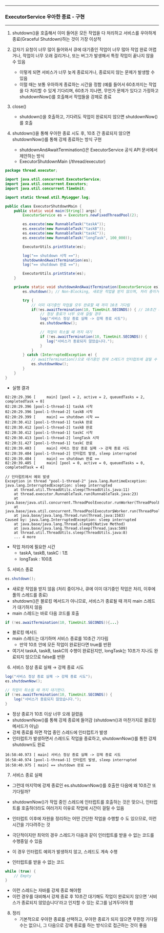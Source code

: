 -----
### ExecutorService 우아한 종료 - 구현
-----
1. shutdown()을 호출해서 이미 들어온 모든 작업을 다 처리하고 서비스를 우아하게 종료(Graceful Shutdown)하는 것이 가장 이상적
2. 갑자기 요청이 너무 많이 들어와서 큐에 대기중인 작업이 너무 많아 작업 완료 어렵거나, 작업이 너무 오래 걸리거나, 또는 버그가 발생해서 특정 작업이 끝나지 않을 수 있음
   - 이렇게 되면 서비스가 너무 늦게 종료되거나, 종료되지 않는 문제가 발생할 수 있음
   - 이럴 때는 보통 우아하게 종료하는 시간을 정함 (예를 들어서 60초까지는 작업을 다 처리할 수 있게 기다리며, 60초가 지나면, 무언가 문제가 있다고 가정하고 shutdownNow()를 호출해서 작업들을 강제로 종료

3. close()
   - shutdown()을 호출하고, 기다려도 작업이 완료되지 않으면 shutdownNow()를 호출

4. shutdown()을 통해 우아한 종료 시도 후, 10초 간 종료되지 않으면 shutdownNow()를 통해 강제 종료하는 방식 구현
   - shutdownAndAwaitTermination()은 ExecutorService 공식 API 문서에서 제안하는 방식
   - ExecutorShutdownMain (/thread/executor)
```java
package thread.executor;

import java.util.concurrent.ExecutorService;
import java.util.concurrent.Executors;
import java.util.concurrent.TimeUnit;

import static thread.util.MyLogger.log;

public class ExecutorShutdownMain {
    public static void main(String[] args) {
        ExecutorService es = Executors.newFixedThreadPool(2);

        es.execute(new RunnableTask("taskA"));
        es.execute(new RunnableTask("taskB"));
        es.execute(new RunnableTask("taskC"));
        es.execute(new RunnableTask("longTask", 100_000));

        ExecutorUtils.printState(es);

        log("== shutdown 시작 ==");
        shutdownAndAwaitTermination(es);
        log("== shutdown 완료 ==");

        ExecutorUtils.printState(es);
    }

    private static void shutdownAndAwaitTermination(ExecutorService es) {
        es.shutdown(); // Non-Blocking, 새로운 작업을 받지 않으며, 처리 중이거나 큐에 이미 대기중인 작업 처리, 이후 풀의 스레드 정리

        try {
            // 이미 대기중인 작업을 모두 완료할 때 까지 10초 기다림
            if(!es.awaitTermination(10, TimeUnit.SECONDS)) { // 10초간 대기 (메인 스레드가 대기)
                // 정상 종료가 너무 오래 걸릴 경우
                log("서비스 정상 종료 실패 -> 강제 종료 시도");
                es.shutdownNow();

                // 작업이 취소될 때 까지 대기
                if (!es.awaitTermination(10, TimeUnit.SECONDS)) {
                   log("서비스가 종료되지 않았습니다.");
                }
            }
        } catch (InterruptedException e) {
            // awaitTermination()으로 대기중인 현재 스레드가 인터럽트에 걸릴 수 있음
            es.shutdownNow();
        }
    }
}
```
  - 실행 결과
```
02:20:29.396 [     main] [pool = 2, active = 2, queuedTasks = 2, completedTask = 0]
02:20:29.396 [pool-1-thread-1] taskA 시작
02:20:29.396 [pool-1-thread-2] taskB 시작
02:20:29.399 [     main] == shutdown 시작 ==
02:20:30.412 [pool-1-thread-1] taskA 완료
02:20:30.412 [pool-1-thread-2] taskB 완료
02:20:30.412 [pool-1-thread-1] taskC 시작
02:20:30.413 [pool-1-thread-2] longTask 시작
02:20:31.427 [pool-1-thread-1] taskC 완료
02:20:39.403 [     main] 서비스 정상 종료 실패 -> 강제 종료 시도
02:20:39.404 [pool-1-thread-2] 인터럽트 발생, sleep interrupted
02:20:39.404 [     main] == shutdown 완료 ==
02:20:39.405 [     main] [pool = 0, active = 0, queuedTasks = 0, completedTask = 4]

// 인터럽트에서 예외 발생
Exception in thread "pool-1-thread-2" java.lang.RuntimeException: java.lang.InterruptedException: sleep interrupted
	at thread.util.ThreadUtils.sleep(ThreadUtils.java:11)
	at thread.executor.RunnableTask.run(RunnableTask.java:23)
	at java.base/java.util.concurrent.ThreadPoolExecutor.runWorker(ThreadPoolExecutor.java:1144)
	at java.base/java.util.concurrent.ThreadPoolExecutor$Worker.run(ThreadPoolExecutor.java:642)
	at java.base/java.lang.Thread.run(Thread.java:1583)
Caused by: java.lang.InterruptedException: sleep interrupted
	at java.base/java.lang.Thread.sleep0(Native Method)
	at java.base/java.lang.Thread.sleep(Thread.java:509)
	at thread.util.ThreadUtils.sleep(ThreadUtils.java:8)
	... 4 more
```
  - 작업 처리에 필요한 시간
    + taskA, taskB, taskC : 1초
    + longTask : 100초
   
5. 서비스 종료
```java
es.shutdown();
```
  - 새로운 작업을 받지 않음 (처리 중이거나, 큐에 이미 대기중인 작업은 처리, 이후에 풀의 스레드를 종료)
  - shutdown()은 블로킹 메서드가 아니므로, 서비스가 종료될 때 까지 main 스레드가 대기하지 않음
  - main 스레드는 바로 다음 코드를 호출

```java
if (!es.awaitTermination(10, TimeUnit.SECONDS)){...}
```
  - 블로킹 메서드
  - main 스레드는 대기하며 서비스 종료를 10초간 기다림
    + 만약 10초 안에 모든 작업이 완료된다면 true를 반환
  - 여기서 taskA, taskB, taskC의 수행이 완료된지만, longTask는 10초가 지나도 완료되지 않으므로 false를 반환

6. 서비스 정상 종료 실패 → 강제 종료 시도
```java
log("서비스 정상 종료 실패 -> 강제 종료 시도");
es.shutdownNow();

// 작업이 취소될 때 까지 대기한다.
if (!es.awaitTermination(10, TimeUnit.SECONDS)) {
    log("서비스가 종료되지 않았습니다.");
}
```

  - 정상 종료가 10초 이상 너무 오래 걸렸음
  - shutdownNow()를 통해 강제 종료에 들어감 (shutdown()과 마찬가지로 블로킹 메서드가 아님)
  - 강제 종료를 하면 작업 중인 스레드에 인터럽트가 발생
  - 인터럽트가 발생하면서 스레드도 작업을 종료하고, shutdownNow()를 통한 강제 shutdown도 완료
```
16:58:40.973 [ main] 서비스 정상 종료 실패 -> 강제 종료 시도
16:58:40.974 [pool-1-thread-1] 인터럽트 발생, sleep interrupted
16:58:40.975 [ main] == shutdown 완료 ==
```

7. 서비스 종료 실패
  - 그런데 마지막에 강제 종료인 es.shutdownNow()를 호출한 다음에 왜 10초간 또 기다릴까?
  - shutdownNow()가 작업 중인 스레드에 인터럽트를 호출하는 것은 맞으나, 인터럽트를 호출하더라도 여러가지 이유로 작업에 시간이 걸릴 수 있음
  - 인터럽트 이후에 자원을 정리하는 어떤 간단한 작업을 수행할 수 도 있으므로, 이런 시간을 기다려주는 것
  - 극단적이지만 최악의 경우 스레드가 다음과 같이 인터럽트를 받을 수 없는 코드를 수행중일 수 있음
  - 이 경우 인터럽트 예외가 발생하지 않고, 스레드도 계속 수행

  - 인터럽트를 받을 수 없는 코드
```java
while (true) {
    // Empty
}
```
  - 이런 스레드는 자바를 강제 종료 해야함
  - 이런 경우를 대비해서 강제 종료 후 10초간 대기해도 작업이 완료되지 않으면 '서비스가 종료되지 않았습니다'라고 인지할 수 있는 로그를 남겨두어야 함

8. 정리
   - 기본적으로 우아한 종료를 선택하고, 우아한 종료가 되지 않으면 무한정 기다릴 수는 없으니, 그 다음으로 강제 종료를 하는 방식으로 접근하는 것이 좋음
